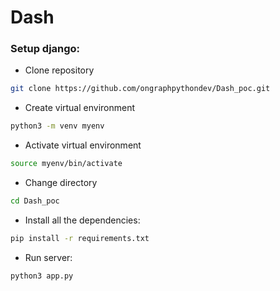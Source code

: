 # Dash

### Setup django:
* Clone repository
```sh
git clone https://github.com/ongraphpythondev/Dash_poc.git
```
* Create virtual environment
```sh
python3 -m venv myenv
```
* Activate virtual environment
```sh
source myenv/bin/activate
```
* Change directory
```sh
cd Dash_poc
```
* Install all the dependencies:
```sh
pip install -r requirements.txt
```
* Run server:
```sh
python3 app.py
```